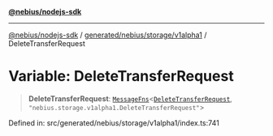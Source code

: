 [**@nebius/nodejs-sdk**](../../../../../README.md)

---

[@nebius/nodejs-sdk](../../../../../README.md) / [generated/nebius/storage/v1alpha1](../README.md) / DeleteTransferRequest

# Variable: DeleteTransferRequest

> **DeleteTransferRequest**: [`MessageFns`](../../../../../runtime/protos/core/interfaces/MessageFns.md)\<[`DeleteTransferRequest`](../interfaces/DeleteTransferRequest.md), `"nebius.storage.v1alpha1.DeleteTransferRequest"`\>

Defined in: src/generated/nebius/storage/v1alpha1/index.ts:741
